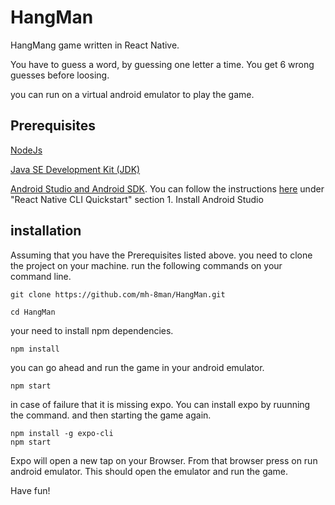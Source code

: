 # HangMan
HangMang game written in React Native.

You have to guess a word, by guessing one letter a time.
You get 6 wrong guesses before loosing.


you can run on a virtual android emulator to play the game.


## Prerequisites 

[NodeJs](https://nodejs.org/en/)

[Java SE Development Kit (JDK)](https://openjdk.java.net/projects/jdk8/)

[Android Studio and Android SDK](https://developer.android.com/studio). You can follow the instructions [here](https://reactnative.dev/docs/environment-setup) under "React Native CLI Quickstart" section 1. Install Android Studio 



## installation 


Assuming that you have the Prerequisites listed above.
you need to clone the project on your machine.
run the following commands on your command line.

```
git clone https://github.com/mh-8man/HangMan.git

cd HangMan
```

your need to install npm dependencies.

```
npm install
```
you can go ahead and run the game in your android emulator.

```
npm start
```

in case of failure that it is missing expo. You can install expo by ruunning the command. and then starting the game again.

```
npm install -g expo-cli
npm start
```

Expo will open a new tap on your Browser. From that browser press on run android emulator. This should open the emulator and run the game. 

Have fun!  
